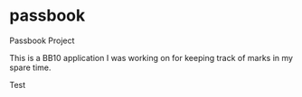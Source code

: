 passbook
========

Passbook Project

This is a BB10 application I was working on for keeping track of marks in my spare time. 

Test 
